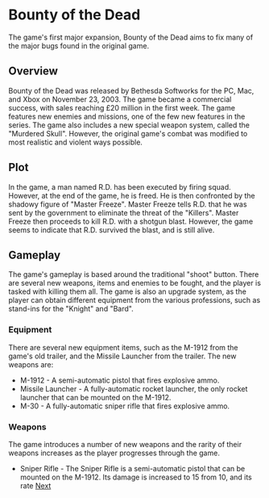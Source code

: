 # Bounty of the Dead

The game's first major expansion, Bounty of the Dead aims to fix many of the major bugs found in the original game.

## Overview

Bounty of the Dead was released by Bethesda Softworks for the PC, Mac, and Xbox on November 23, 2003. The game became a commercial success, with sales reaching £20 million in the first week. The game features new enemies and missions, one of the few new features in the series. The game also includes a new special weapon system, called the "Murdered Skull". However, the original game's combat was modified to most realistic and violent ways possible.

## Plot

In the game, a man named R.D. has been executed by firing squad. However, at the end of the game, he is freed. He is then confronted by the shadowy figure of "Master Freeze". Master Freeze tells R.D. that he was sent by the government to eliminate the threat of the "Killers". Master Freeze then proceeds to kill R.D. with a shotgun blast. However, the game seems to indicate that R.D. survived the blast, and is still alive.

## Gameplay

The game's gameplay is based around the traditional "shoot" button. There are several new weapons, items and enemies to be fought, and the player is tasked with killing them all. The game is also an upgrade system, as the player can obtain different equipment from the various professions, such as stand-ins for the "Knight" and "Bard".

### Equipment

There are several new equipment items, such as the M-1912 from the game's old trailer, and the Missile Launcher from the trailer. The new weapons are:

*   M-1912 - A semi-automatic pistol that fires explosive ammo.
*   Missile Launcher - A fully-automatic rocket launcher, the only rocket launcher that can be mounted on the M-1912.
*   M-30 - A fully-automatic sniper rifle that fires explosive ammo.

### Weapons

The game introduces a number of new weapons and the rarity of their weapons increases as the player progresses through the game.

*   Sniper Rifle - The Sniper Rifle is a semi-automatic pistol that can be mounted on the M-1912. Its damage is increased to 15 from 10, and its rate
[Next](181.md)